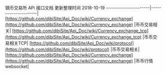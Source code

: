  镝币交易所 APi 接口文档
 更新整理时间 2018-10-19
 ----------------------|---------------------|
[https://github.com/dibiSite/Api_Doc/wiki/Currency_exchange](https://github.com/dibiSite/Api_Doc/wiki/Currency_exchange)	|币币交易相关|
[https://github.com/dibiSite/Api_Doc/wiki/Currency_exchange_tcp](https://github.com/dibiSite/Api_Doc/wiki/Currency_exchange_tcp)	|币币交易相关TCP|
[https://github.com/dibiSite/Api_Doc/wiki/protocol](https://github.com/dibiSite/Api_Doc/wiki/protocol)	|币币交易相关|
[https://github.com/dibiSite/Api_Doc/wiki/Currency_exchange](https://github.com/dibiSite/Api_Doc/wiki/Currency_exchange) |币币行情websocket|	
